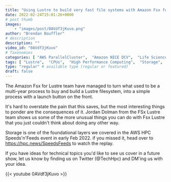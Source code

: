 ```yaml
---
title: "Using Lustre to build very fast file systems with Amazon Fsx for Lustre"
date: 2022-02-24T15:01:26+0000
# post thumb
images:
    - "images/post/0AVdf3jKuvo.png"
author: "Brendan Bouffler"
# description
description: ""
video_id: "0AVdf3jKuvo"
# Taxonomies
categories: [ "AWS ParallelCluster",  "Amazon NICE DCV",  "Life Sciences", ]
tags: [ "Lustre",  "CPUs",  "High Performance Computing",  "Storage",  "GPUs",  "DCV",  "HPC",  "ParallelCluster",  "EC2",  "Covid-19",  "vizualization",  "Schedulers",  "virtualization",  "techshorts", ]
type: "regular" # available type (regular or featured)
draft: false
---
```


The Amazon Fsx for Lustre team have managed to turn what used to be a multi-year process to buy and build a Lustre filesystem, into a simple process with a launch button on the front.

It's hard to overstate the pain that this saves, but the most interesting things to ponder are the consequences of it. Jordan Dolman from the FSx Lustre team shows us some of the more unusual things you can do with Fsx Lustre that you just couldn't think about doing any other way.

Storage is one of the foundational layers we covered in the AWS HPC Speeds'n'Feeds event in early Feb 2022. if you missed it, head over to https://hpc.news/SpeedsFeeds to watch the replay.

If you have ideas for technical topics you'd like to see us cover in a future show, let us know by finding us on Twitter (@TechHpc) and DM'ing us with your idea.

{{< youtube 0AVdf3jKuvo >}}